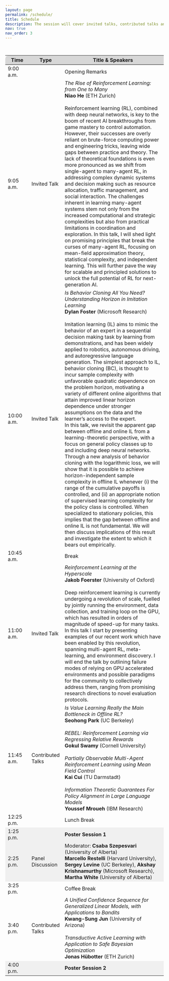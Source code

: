```yaml
---
layout: page
permalink: /schedule/
title: Schedule
description: The session will cover invited talks, contributed talks and posters. The tentative schedule in Central European Summer Time (GMT+2) can be found below.
nav: true
nav_order: 3
---
```


<br>

<div>
<table class="table" id="standings" style="border-collapse:collapse">
<tr class="header" style="background-color:rgb(215, 215, 215); border-top: 1pt solid white; border-bottom: 1pt solid black;">
        <th style="border-top-left-radius: 10px; width: 15%">Time</th>
        <!-- <th>Virtual link</th> -->
        <th style="width: 15%">Type</th>
        <th style="width: 70% border-top-right-radius: 10px;">Title & Speakers</th>
        <!-- <th style="width: 25% border-top-right-radius: 10px;">Speakers (Affiliations)</th> -->
      </tr>
      <tr>
  <tr class="header" style="cursor: pointer">
    <td>9:00 a.m.</td>
    <td></td>
    <td>Opening Remarks</td>
  </tr>
  <!-- <tr>
    <td></td>
    <td></td>
    <td>
      TBD
    </td>
  </tr> -->
              
  <tr class="header" style="cursor: pointer">
    <td>9:05 a.m.</td>
    <td>Invited Talk</td>
    <td>
            <i>The Rise of Reinforcement Learning: from One to Many</i>
            <br>
            <b>Niao He</b> (ETH Zurich)
            <br><br>
            Reinforcement learning (RL), combined with deep neural networks, is key to the boom of recent AI breakthroughs from game mastery to control automation.  However, their successes are overly reliant on brute-force computing power and engineering tricks, leaving wide gaps between practice and theory.  The lack of theoretical foundations is even more pronounced as we shift from single-agent to many-agent RL, in addressing complex dynamic systems and decision making such as resource allocation, traffic management, and social interaction.  The challenges inherent in learning many-agent systems stem not only from the increased computational and strategic complexities but also from practical limitations in coordination and exploration.    In this talk, I will shed light on promising principles that break the curses of many-agent RL, focusing on mean-field approximation theory, statistical complexity, and independent learning. This will further pave the way for scalable and principled solutions to unlock the full potential of RL for next-generation AI.
    </td>
  </tr>
  <!-- <tr>
    <td></td>
    <td></td>
    <td>
      TBD
    </td>
  </tr> -->

  <tr class="header" style="cursor: pointer">
    <td>10:00 a.m.</td>
    <td>Invited Talk</td>
    <td>
            <i>Is Behavior Cloning All You Need? Understanding Horizon in Imitation Learning</i>
            <br>
            <b>Dylan Foster</b> (Microsoft Research)
            <br><br>
            Imitation learning (IL) aims to mimic the behavior of an expert in a sequential decision making task by learning from demonstrations, and has been widely applied to robotics, autonomous driving, and autoregressive language generation. The simplest approach to IL, behavior cloning (BC), is thought to incur sample complexity with unfavorable quadratic dependence on the problem horizon, motivating a variety of different online algorithms that attain improved linear horizon dependence under stronger assumptions on the data and the learner’s access to the expert.
<br>
            In this talk, we revisit the apparent gap between offline and online IL from a learning-theoretic perspective, with a focus on general policy classes up to and including deep neural networks. Through a new analysis of behavior cloning with the logarithmic loss, we will show that it is possible to achieve horizon-independent sample complexity in offline IL whenever (i) the range of the cumulative payoffs is controlled, and (ii) an appropriate notion of supervised learning complexity for the policy class is controlled. When specialized to stationary policies, this implies that the gap between offline and online IL is not fundamental. We will then discuss implications of this result and investigate the extent to which it bears out empirically.
    </td>
  </tr>
  <!-- <tr>
    <td></td>
    <td></td>
    <td>
      
    </td>
  </tr> -->

  <tr class="header">
      <!-- <tr> -->
        <td>10:45 a.m.</td>
        <td></td>
        <td>Break</td>
  </tr>

  <tr class="header" style="cursor: pointer">
    <td>11:00 a.m.</td>
    <td>Invited Talk</td>
    <td>
            <i>Reinforcement Learning at the Hyperscale</i>
            <br>
            <b>Jakob Foerster</b> (University of Oxford)
            <br><br>
            Deep reinforcement learning is currently undergoing a revolution of scale, fuelled by jointly running the environment, data collection, and training loop on the GPU, which has resulted in orders of magnitude of speed-up for many tasks.
<br>
            In this talk I start by presenting examples of our recent work which have been enabled by this revolution, spanning multi-agent RL, meta-learning, and environment discovery. I will end the talk by outlining failure modes of relying on GPU accelerated environments and possible paradigms for the community to collectively address them, ranging from promising research directions to novel evaluation protocols.
    </td>
  </tr>
  <!-- <tr>
    <td></td>
    <td></td>
    <td>
      
    </td>
  </tr> -->

  <tr class="header">
    <td>11:45 a.m.</td>
    <td>Contributed Talks</td>
    <td>
            <i>Is Value Learning Really the Main Bottleneck in Offline RL?</i>
            <br>
            <b>Seohong Park</b> (UC Berkeley)
            <br><br>
            <i>REBEL: Reinforcement Learning via Regressing Relative Rewards</i>
            <br>
            <b>Gokul Swamy</b> (Cornell University)
            <br><br>
            <i>Partially Observable Multi-Agent Reinforcement Learning using Mean Field Control</i>
            <br>
            <b>Kai Cui</b> (TU Darmstadt)
            <br><br>
            <i>Information Theoretic Guarantees For Policy Alignment in Large Language Models</i>
            <br>
            <b>Youssef Mroueh</b> (IBM Research)
    </td>
  </tr>

  <tr class="header">
      <!-- <tr> -->
        <td>12:25 p.m.</td>
        <td></td>
        <td>Lunch Break</td>
  </tr>

  <tr class="header" style="background-color:rgb(240, 240, 240);">
      <!-- <tr> -->
        <td>1:25 p.m.</td>
        <td></td>
        <td><b>Poster Session 1</b> </td>
  </tr>



  <tr class="header" style="background-color:rgb(240, 240, 240);">
    <td>2:25 p.m.</td>
    <td>Panel Discussion</td>
    <td>
      Moderator: <b>Csaba Szepesvari</b> (University of Alberta)
      <br>
      <b>Marcello Restelli</b> (Harvard University), 
      <b>Sergey Levine</b> (UC Berkeley),
      <b>Akshay Krishnamurthy</b> (Microsoft Research),
      <b>Martha White</b> (University of Alberta)
    </td>
  </tr>

  <tr class="header">
      <!-- <tr> -->
        <td>3:25 p.m.</td>
        <td></td>
        <td>Coffee Break</td>
  </tr>

  <tr class="header">
    <td>3:40 p.m.</td>
    <td>Contributed Talks</td>
    <td>
            <i>A Unified Confidence Sequence for Generalized Linear Models, with Applications to Bandits</i>
            <br>
            <b>Kwang-Sung Jun</b> (University of Arizona)
            <br><br>
            <i>Transductive Active Learning with Application to Safe Bayesian Optimization</i>
            <br>
            <b>Jonas Hübotter</b> (ETH Zurich)
    </td>
  </tr>

  <tr class="header" style="background-color:rgb(240, 240, 240);">
      <!-- <tr> -->
        <td>4:00 p.m.</td>
        <td></td>
        <td><b>Poster Session 2</b></td>
  </tr>

<!-- </table> -->
<!-- </div> -->
